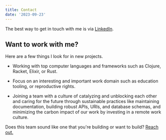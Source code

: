 ```yaml
---
title: Contact
date: '2023-09-23'
---
```


The best way to get in touch with me is via
[LinkedIn](https://linkedin.com/in/BenjaminQuigley).

## Want to work with me?

Here are a few things I look for in new projects.

* Working with top computer languages and frameworks such as Clojure, Racket,
  Elixir, or Rust.
    
* Focus on an interesting and important work domain such as education tooling,
    or reproductive rights.
    
* Joining a team with a culture of catalyzing and unblocking each other and
    caring for the future through sustainable practices like maintaining
    documentation, building robust APIs, URIs, and database schemas, and
    minimizing the carbon impact of our work by investing in a remote work
    culture.
    
Does this team sound like one that you're building or want to build? 
[Reach out.](https://linkedin.com/in/BenjaminQuigley)
